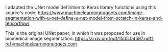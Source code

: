 
I adapted the UNet model definition to Keras library functions using this source's code: https://www.machinelearningnuggets.com/image-segmentation-with-u-net-define-u-net-model-from-scratch-in-keras-and-tensorflow/

This is the original UNet paper, in which it was proposed for use in biomedical image segmentation: https://arxiv.org/pdf/1505.04597.pdf?ref=machinelearningnuggets.com
